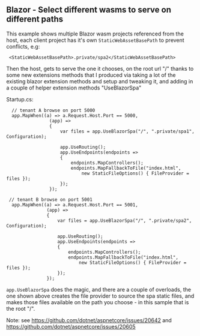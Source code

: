 ## Blazor - Select different wasms to serve on different paths

This example shows multiple Blazor wasm projects referenced from the host, each client project
has it's own `StaticWebAssetBasePath` to prevent conflicts, e.g:

```
 <StaticWebAssetBasePath>.private/spa2</StaticWebAssetBasePath>
```

Then the host, gets to serve the one it chooses, on the root url "/" thanks to some new extensions methods that I produced via taking a lot of the existing blazor extension methods and setup and tweaking it, and adding in a couple of helper extension methods "UseBlazorSpa"

Startup.cs:


```
  // tenant A browse on port 5000
  app.MapWhen((a) => a.Request.Host.Port == 5000,
                (app) =>
                {          
                    var files = app.UseBlazorSpa("/", ".private/spa1", Configuration);                   

                    app.UseRouting();
                    app.UseEndpoints(endpoints =>
                    {
                        endpoints.MapControllers();
                        endpoints.MapFallbackToFile("index.html",
                            new StaticFileOptions() { FileProvider = files });
                    });
                });

 // tenant B browse on port 5001
  app.MapWhen((a) => a.Request.Host.Port == 5001,
               (app) =>
               {
                   var files = app.UseBlazorSpa("/", ".private/spa2", Configuration);

                   app.UseRouting();
                   app.UseEndpoints(endpoints =>
                   {
                       endpoints.MapControllers();
                       endpoints.MapFallbackToFile("index.html",
                           new StaticFileOptions() { FileProvider = files });
                   });
               });     

```

`app.UseBlazorSpa` does the magic, and there are a couple of overloads, the one shown above creates the file provider to source the spa static files, and makes those files available on the path you choose - in this sample that is the root "/".

Note: see https://github.com/dotnet/aspnetcore/issues/20642 and https://github.com/dotnet/aspnetcore/issues/20605









